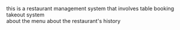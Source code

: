 this is a restaurant management system that involves
  table booking  
  takeout system   
  about the menu
  about the restaurant's history 
